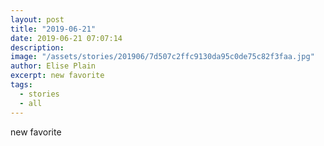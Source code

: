 ```yaml
---
layout: post
title: "2019-06-21"
date: 2019-06-21 07:07:14
description: 
image: "/assets/stories/201906/7d507c2ffc9130da95c0de75c82f3faa.jpg"
author: Elise Plain
excerpt: new favorite
tags: 
  - stories
  - all
---
```


new favorite
<p></p>
